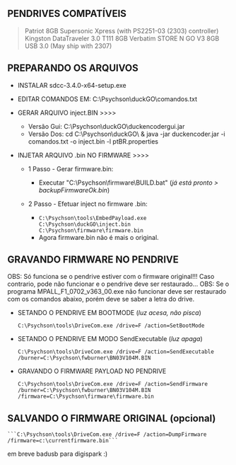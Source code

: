 
## PENDRIVES COMPATÍVEIS

> Patriot 8GB Supersonic Xpress (with PS2251-03 (2303) controller)
> Kingston DataTraveler 3.0 T111 8GB
> Verbatim STORE N GO V3 8GB USB 3.0 (May ship with 2307)

## PREPARANDO OS ARQUIVOS

- INSTALAR sdcc-3.4.0-x64-setup.exe

- EDITAR COMANDOS EM: C:\Psychson\duckGO\comandos.txt

- GERAR ARQUIVO inject.BIN >>>>
	- Versão Gui: C:\Psychson\duckGO\duckencodergui.jar
	- Versão Dos: cd C:\Psychson\duckGO\ & java -jar duckencoder.jar -i comandos.txt -o inject.bin -l ptBR.properties

- INJETAR ARQUIVO .bin NO FIRMWARE >>>>
	
	- 1 Passo - Gerar firmware.bin: 
		- Executar "C:\Psychson\firmware\BUILD.bat" (*já está pronto > backupFirmwareOk.bin*)
	
	- 2 Passo - Efetuar inject no firmware .bin:
		- ```C:\Psychson\tools\EmbedPayload.exe C:\Psychson\duckGO\inject.bin C:\Psychson\firmware\firmware.bin```
		- Agora firmware.bin não é mais o original.


## GRAVANDO FIRMWARE NO PENDRIVE

OBS: Só funciona se o pendrive estiver com o firmware original!!! Caso contrario, pode não funcionar e o pendrive deve ser restaurado...
OBS: Se o programa MPALL_F1_0702_v363_00.exe não funcionar deve ser restaurado com os comandos abaixo, porém deve se saber a letra do drive.

- SETANDO O PENDRIVE EM BOOTMODE (*luz acesa, não pisca*)

	```C:\Psychson\tools\DriveCom.exe /drive=F /action=SetBootMode```

- SETANDO O PENDRIVE EM MODO SendExecutable (*luz apaga*)

	```C:\Psychson\tools\DriveCom.exe /drive=F /action=SendExecutable /burner=C:\Psychson\fwburner\BN03V104M.BIN```

- GRAVANDO O FIRMWARE PAYLOAD NO PENDRIVE

	```C:\Psychson\tools\DriveCom.exe /drive=F /action=SendFirmware /burner=C:\Psychson\fwburner\BN03V104M.BIN /firmware=C:\Psychson\firmware\firmware.bin```

## SALVANDO O FIRMWARE ORIGINAL (opcional)

	```C:\Psychson\tools\DriveCom.exe /drive=F /action=DumpFirmware /firmware=c:\currentfirmware.bin```


em breve badusb para digispark :)
